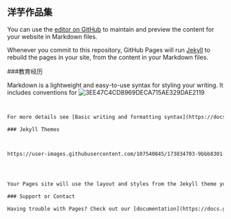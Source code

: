 ## 洋芋作品集

You can use the [editor on GitHub](https://github.com/YangYUsc/-/edit/main/README.md) to maintain and preview the content for your website in Markdown files.

Whenever you commit to this repository, GitHub Pages will run [Jekyll](https://jekyllrb.com/) to rebuild the pages in your site, from the content in your Markdown files.

###教育经历

Markdown is a lightweight and easy-to-use syntax for styling your writing. It includes conventions for
![3EE47C4CD8969DECA715AE329DAE2119](https://user-images.githubusercontent.com/107540845/173795519-ddfa60ed-8932-4f55-a76f-8a5b42d66ba9.png)

```markdownhttps://www.bilibili.com/video/BV1V34y1j7CE?p=5&t=891.7


For more details see [Basic writing and formatting syntax](https://docs.github.com/en/github/writing-on-github/getting-started-with-writing-and-formatting-on-github/basic-writing-and-formatting-syntax).

### Jekyll Themes



https://user-images.githubusercontent.com/107540845/173834703-9bbb8301-0382-4355-ad5b-b6a91a17d3ac.mp4




Your Pages site will use the layout and styles from the Jekyll theme you have selected in your [repository settings](https://github.com/YangYUsc/-/settings/pages). The name of this theme is saved in the Jekyll `_config.yml` configuration file.

### Support or Contact

Having trouble with Pages? Check out our [documentation](https://docs.github.com/categories/github-pages-basics/) or [contact support](https://support.github.com/contact) and we’ll help you sort it out.
